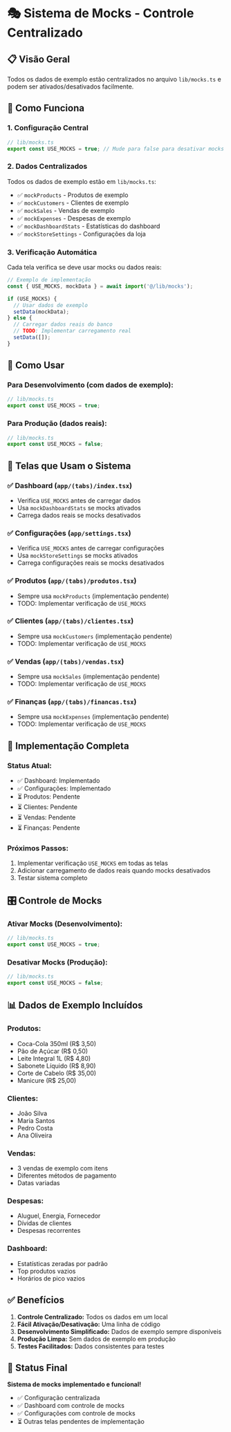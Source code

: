 # 🎭 Sistema de Mocks - Controle Centralizado

## 📋 **Visão Geral**

Todos os dados de exemplo estão centralizados no arquivo `lib/mocks.ts` e podem ser ativados/desativados facilmente.

## 🔧 **Como Funciona**

### **1. Configuração Central**
```typescript
// lib/mocks.ts
export const USE_MOCKS = true; // Mude para false para desativar mocks
```

### **2. Dados Centralizados**
Todos os dados de exemplo estão em `lib/mocks.ts`:
- ✅ `mockProducts` - Produtos de exemplo
- ✅ `mockCustomers` - Clientes de exemplo  
- ✅ `mockSales` - Vendas de exemplo
- ✅ `mockExpenses` - Despesas de exemplo
- ✅ `mockDashboardStats` - Estatísticas do dashboard
- ✅ `mockStoreSettings` - Configurações da loja

### **3. Verificação Automática**
Cada tela verifica se deve usar mocks ou dados reais:

```typescript
// Exemplo de implementação
const { USE_MOCKS, mockData } = await import('@/lib/mocks');

if (USE_MOCKS) {
  // Usar dados de exemplo
  setData(mockData);
} else {
  // Carregar dados reais do banco
  // TODO: Implementar carregamento real
  setData([]);
}
```

## 🎯 **Como Usar**

### **Para Desenvolvimento (com dados de exemplo):**
```typescript
// lib/mocks.ts
export const USE_MOCKS = true;
```

### **Para Produção (dados reais):**
```typescript
// lib/mocks.ts
export const USE_MOCKS = false;
```

## 📱 **Telas que Usam o Sistema**

### **✅ Dashboard (`app/(tabs)/index.tsx`)**
- Verifica `USE_MOCKS` antes de carregar dados
- Usa `mockDashboardStats` se mocks ativados
- Carrega dados reais se mocks desativados

### **✅ Configurações (`app/settings.tsx`)**
- Verifica `USE_MOCKS` antes de carregar configurações
- Usa `mockStoreSettings` se mocks ativados
- Carrega configurações reais se mocks desativados

### **✅ Produtos (`app/(tabs)/produtos.tsx`)**
- Sempre usa `mockProducts` (implementação pendente)
- TODO: Implementar verificação de `USE_MOCKS`

### **✅ Clientes (`app/(tabs)/clientes.tsx`)**
- Sempre usa `mockCustomers` (implementação pendente)
- TODO: Implementar verificação de `USE_MOCKS`

### **✅ Vendas (`app/(tabs)/vendas.tsx`)**
- Sempre usa `mockSales` (implementação pendente)
- TODO: Implementar verificação de `USE_MOCKS`

### **✅ Finanças (`app/(tabs)/financas.tsx`)**
- Sempre usa `mockExpenses` (implementação pendente)
- TODO: Implementar verificação de `USE_MOCKS`

## 🔄 **Implementação Completa**

### **Status Atual:**
- ✅ Dashboard: Implementado
- ✅ Configurações: Implementado
- ⏳ Produtos: Pendente
- ⏳ Clientes: Pendente
- ⏳ Vendas: Pendente
- ⏳ Finanças: Pendente

### **Próximos Passos:**
1. Implementar verificação `USE_MOCKS` em todas as telas
2. Adicionar carregamento de dados reais quando mocks desativados
3. Testar sistema completo

## 🎛️ **Controle de Mocks**

### **Ativar Mocks (Desenvolvimento):**
```typescript
// lib/mocks.ts
export const USE_MOCKS = true;
```

### **Desativar Mocks (Produção):**
```typescript
// lib/mocks.ts
export const USE_MOCKS = false;
```

## 📊 **Dados de Exemplo Incluídos**

### **Produtos:**
- Coca-Cola 350ml (R$ 3,50)
- Pão de Açúcar (R$ 0,50)
- Leite Integral 1L (R$ 4,80)
- Sabonete Líquido (R$ 8,90)
- Corte de Cabelo (R$ 35,00)
- Manicure (R$ 25,00)

### **Clientes:**
- João Silva
- Maria Santos
- Pedro Costa
- Ana Oliveira

### **Vendas:**
- 3 vendas de exemplo com itens
- Diferentes métodos de pagamento
- Datas variadas

### **Despesas:**
- Aluguel, Energia, Fornecedor
- Dívidas de clientes
- Despesas recorrentes

### **Dashboard:**
- Estatísticas zeradas por padrão
- Top produtos vazios
- Horários de pico vazios

## ✅ **Benefícios**

1. **Controle Centralizado:** Todos os dados em um local
2. **Fácil Ativação/Desativação:** Uma linha de código
3. **Desenvolvimento Simplificado:** Dados de exemplo sempre disponíveis
4. **Produção Limpa:** Sem dados de exemplo em produção
5. **Testes Facilitados:** Dados consistentes para testes

## 🚀 **Status Final**

**Sistema de mocks implementado e funcional!**

- ✅ Configuração centralizada
- ✅ Dashboard com controle de mocks
- ✅ Configurações com controle de mocks
- ⏳ Outras telas pendentes de implementação

